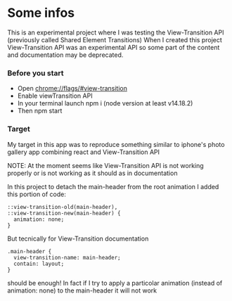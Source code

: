 # Some infos

This is an experimental project where I was testing the View-Transition API (previously called Shared Element Transitions)
When I created this project View-Transition API was an experimental API so some part of the content and documentation may be deprecated.

### Before you start

- Open [chrome://flags/#view-transition](chrome://flags/#view-transition)
- Enable viewTransition API
- In your terminal launch npm i (node version at least v14.18.2)
- Then npm start

### Target

My target in this app was to reproduce something similar to iphone's photo gallery app combining react and View-Transition API

NOTE: At the moment seems like View-Transition API is not working properly or is not working as it should as in documentation

In this project to detach the main-header from the root animation I added this portion of code:

```
::view-transition-old(main-header),
::view-transition-new(main-header) {
  animation: none;
}
```

But tecnically for View-Transition documentation

```
.main-header {
  view-transition-name: main-header;
  contain: layout;
}
```

should be enough!
In fact if I try to apply a particolar animation (instead of animation: none) to the main-header it will not work
